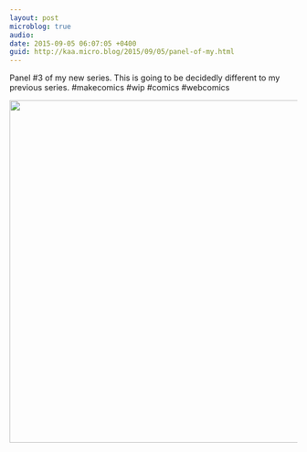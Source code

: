 ```yaml
---
layout: post
microblog: true
audio: 
date: 2015-09-05 06:07:05 +0400
guid: http://kaa.micro.blog/2015/09/05/panel-of-my.html
---
```

Panel #3 of my new series. This is going to be decidedly different to my previous series. #makecomics #wip #comics #webcomics

<img src="https://micro.kaa.bz/uploads/2018/d10da3a0ad.jpg" width="600" height="600" />
